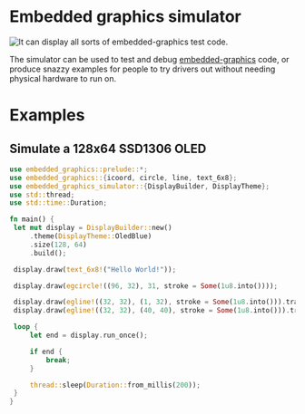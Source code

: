 # Embedded graphics simulator

![It can display all sorts of embedded-graphics test code.](https://raw.githubusercontent.com/jamwaffles/embedded-graphics/master/assets/simulator-demo.png)

The simulator can be used to test and debug [embedded-graphics](https://crates.io/crates/embedded-graphics) code, or produce snazzy examples for people to try drivers out without needing physical hardware to run on.

# Examples

## Simulate a 128x64 SSD1306 OLED

```rust
use embedded_graphics::prelude::*;
use embedded_graphics::{icoord, circle, line, text_6x8};
use embedded_graphics_simulator::{DisplayBuilder, DisplayTheme};
use std::thread;
use std::time::Duration;

fn main() {
 let mut display = DisplayBuilder::new()
     .theme(DisplayTheme::OledBlue)
     .size(128, 64)
     .build();

 display.draw(text_6x8!("Hello World!"));

 display.draw(egcircle!((96, 32), 31, stroke = Some(1u8.into())));

 display.draw(egline!((32, 32), (1, 32), stroke = Some(1u8.into())).translate(icoord!(64, 0)));
 display.draw(egline!((32, 32), (40, 40), stroke = Some(1u8.into())).translate(icoord!(64, 0)));

 loop {
     let end = display.run_once();

     if end {
         break;
     }

     thread::sleep(Duration::from_millis(200));
 }
}
```

